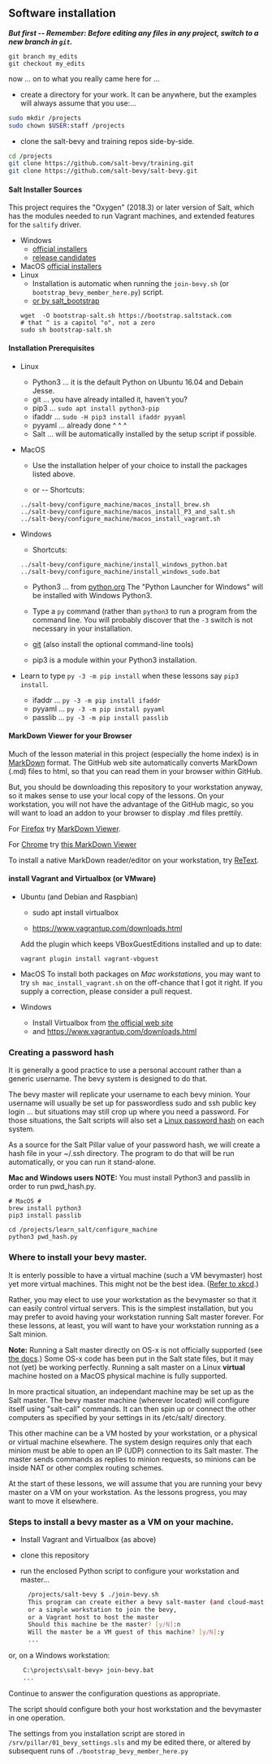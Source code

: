## Software installation

_**But first -- Remember: Before editing any files in any project,
switch to a new branch in `git`.**_

```
git branch my_edits
git checkout my_edits
```
now ... on to what you really came here for ...

* create a directory for your work. 
It can be anywhere, but the examples will always assume that you use:...

```bash
sudo mkdir /projects
sudo chown $USER:staff /projects
```

* clone the salt-bevy and training repos side-by-side.

```bash
cd /projects
git clone https://github.com/salt-bevy/training.git
git clone https://github.com/salt-bevy/salt-bevy.git
```

#### Salt Installer Sources

This project requires the "Oxygen" (2018.3) or later version of Salt, which has the modules needed to run Vagrant machines,
and extended features for the `saltify` driver.

- Windows
  - [official installers](https://docs.saltstack.com/en/latest/topics/installation/windows.html)
  - [release candidates](https://repo.saltstack.com/salt_rc/windows/)
- MacOS [official installers](https://docs.saltstack.com/en/latest/topics/installation/osx.html)
- Linux
   - Installation is automatic when running the `join-bevy.sh` (or `bootstrap_bevy_member_here.py`) script.
   - [or by salt_bootstrap](https://docs.saltstack.com/en/latest/topics/tutorials/salt_bootstrap.html#salt-bootstrap)
    ```(bash)
    wget  -O bootstrap-salt.sh https://bootstrap.saltstack.com
    # that ^ is a capitol "o", not a zero
    sudo sh bootstrap-salt.sh
    ```

#### Installation Prerequisites 

- Linux
  - Python3 ... it is the default Python on Ubuntu 16.04 and Debain Jesse.
  - git ... you have already intalled it, haven't you?
  - pip3 ... `sudo apt install python3-pip`
  - ifaddr ... `sudo -H pip3 install ifaddr pyyaml`
  - pyyaml ... already done ^ ^ ^ 
  - Salt ... will be automatically installed by the setup script if possible.
  
- MacOS
    - Use the installation helper of your choice to install the packages listed above.

    - or -- Shortcuts:
    ```
    ../salt-bevy/configure_machine/macos_install_brew.sh
    ../salt-bevy/configure_machine/macos_install_P3_and_salt.sh
    ../salt-bevy/configure_machine/macos_install_vagrant.sh
    ```

- Windows
    - Shortcuts:
    ```
    ../salt-bevy/configure_machine/install_windows_python.bat
    ../salt-bevy/configure_machine/install_windows_sudo.bat
    ```
  - Python3 ... from [python.org](https://www.python.org/)
  The "Python Launcher for Windows" will be installed with Windows Python3.
  
  - Type a `py` command (rather than `python3` to run a program from the command line.
  You will probably discover that the `-3` switch is not necessary in your installation.
  - [git](https://git-scm.com/) (also install the optional command-line tools)
  - pip3 is a module within your Python3 installation. 

-  Learn to type `py -3 -m pip install` when these lessons say `pip3 install`.
    - ifaddr ... `py -3 -m pip install ifaddr`
    - pyyaml ... `py -3 -m pip install pyyaml`
    - passlib ... `py -3 -m pip install passlib`

#### MarkDown Viewer for your Browser

Much of the lesson material in this project (especially the home index)
is in [MarkDown](http://commonmark.org/) format.  The GitHub web site automatically converts MarkDown
(.md) files to html, so that you can read them in your browser within GitHub.

But, you should be downloading this repository to your workstation anyway, so it
makes sense to use your local copy of the lessons.
On your workstation, you will not have the advantage of the GitHub magic, so
you will want to load an addon to your browser to display .md files prettily.


For [Firefox](https://www.mozilla.org/en-US/firefox/) try
[MarkDown Viewer](https://addons.mozilla.org/en-US/firefox/addon/markdown-viewer/).

For [Chrome](https://www.google.com/chrome/) try
[this MarkDown Viewer](https://chrome.google.com/webstore/detail/markdown-viewer/ckkdlimhmcjmikdlpkmbgfkaikojcbjk?utm_source=chrome-app-launcher-info-dialog)

To install a native MarkDown reader/editor on your workstation, try
[ReText](https://github.com/retext-project/retext).

#### install Vagrant and Virtualbox (or VMware)

- Ubuntu (and Debian and Raspbian)

  - sudo apt install virtualbox

  - https://www.vagrantup.com/downloads.html

  Add the plugin which keeps VBoxGuestEditions installed and up to date:

  `vagrant plugin install vagrant-vbguest`


- MacOS
To install both packages on *Mac workstations*, you may want to try 
`sh mac_install_vagrant.sh` on the off-chance that I got it right.
If you supply a correction, please consider a pull request.

- Windows
  - Install Virtualbox from [the official web site](https://www.virtualbox.org/wiki/Downloads)
  - and https://www.vagrantup.com/downloads.html
  
### Creating a password hash

It is generally a good practice to use a personal account rather than
a generic username. The bevy system is designed to do that.

The bevy master will replicate your username to each bevy minion. Your username will usually be set up for
passwordless sudo and ssh public key login ... but situations may still crop up where you need a password.
For those situations, the Salt scripts will also set a 
[Linux password hash](https://crackstation.net/hashing-security.htm) on each system.

As a source for the Salt Pillar value of your password hash, we will create a hash file in 
your ~/.ssh directory.  The program to do that will be run automatically, or you can run
it stand-alone.
 
**Mac and Windows users NOTE:** You must install Python3  and passlib in order to run pwd_hash.py.

```(bash)
# MacOS #
brew install python3
pip3 install passlib
``` 

```(bash)
cd /projects/learn_salt/configure_machine
python3 pwd_hash.py
```

### Where to install your bevy master.

It is enterly possible to have a virtual machine (such a VM
bevymaster) host yet more virtual machines. This might not be
the best idea. ([Refer to xkcd](http://xkcd.com/1764).)

Rather, you may elect to use your workstation as the bevymaster so that
it can easily control virtual servers. 
This is the simplest installation, but you may prefer to avoid having
your workstation running Salt master forever.
For these lessons, at least, 
you will want to have your workstation running as a Salt minion.

**Note:** Running a Salt master directly on OS-x is not officially supported 
(see [the docs](https://docs.saltstack.com/en/latest/topics/installation/osx.html).) 
Some OS-x code has been put in the Salt state files, but it may not (yet) be working perfectly. 
Running a salt master on a Linux __virtual__ machine hosted on a MacOS physical machine is fully supported.

In more practical situation, an independant machine may be set up as the Salt master. 
The bevy master machine (wherever located) will configure itself using "salt-call" commands.
It can then spin up or connect the other computers as specified by your settings in its /etc/salt/ directory.

This other machine can be a VM hosted by your workstation,
or a physical or virtual machine elsewhere. 
The system design requires only that each minion must be able to open an IP (UDP) connection
to its Salt master. The master sends commands as replies to minion requests, 
so minions can be inside NAT or other complex routing schemes.

At the start of these lessons, we will assume that you are running your bevy master
on a VM on your workstation.  As the lessons progress, you may want to move it elsewhere.

### Steps to install a bevy master as a VM on your machine.

- Install Vagrant and Virtualbox (as above)

- clone this repository

- run the enclosed Python script to configure your workstation and master...

  ```bash
    /projects/salt-bevy $ ./join-bevy.sh 
    This program can create either a bevy salt-master (and cloud-master),
    or a simple workstation to join the bevy,
    or a Vagrant host to host the master
    Should this machine be the master? [y/N]:n
    Will the master be a VM guest of this machine? [y/N]:y
    ...
    ```
 or, on a Windows workstation:
 
```cmd
    C:\projects\salt-bevy> join-bevy.bat
    ...
```

Continue to answer the configuration questions as appropriate.    

The script should configure both your host workstation and the bevymaster in one operation.

The settings from you installation script are stored in `/srv/pillar/01_bevy_settings.sls`
and my be edited there, or altered by subsequent runs of `./bootstrap_bevy_member_here.py`